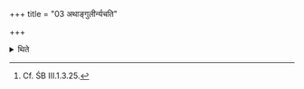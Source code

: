 +++
title = "03 अथाङ्गुलीर्न्यचति"

+++

<details><summary>थिते</summary>

3. Then (the sacrificer) bends[^1] the fingers (of both the hands):


[^1]: Cf. ŚB III.1.3.25.
</details>
